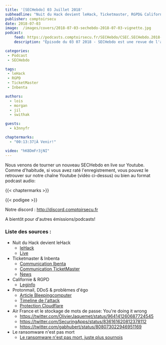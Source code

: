 ```yaml
---
title: '[SECHebdo] 03 Juillet 2018'
subheadline: "Nuit du Hack devient leHack, Ticketmaster, RGPD& Californie, ProtonMail & DDoS, etc."
publisher: comptoirsecu
date: 2018-07-03
image:  /images/covers/2018-07-03-sechebdo-2018-07-03-vignette.jpg
podcast:
    feed: https://podcasts.comptoirsecu.fr/SECHebdo/CSEC.SECHebdo.2018-07-03.mp3
    description: "Épisode du 03 07 2018 - SECHebdo est une revue de l'actualité cybersécurité réalisée en live sur Youtube, généralement le mardi soir."

categories:
 - Podcast
 - SECHebdo

tags:
 - leHack
 - RGPD
 - TicketMaster
 - Inbenta

authors:
  - lois
  - morgan
  - jil
  - swithak

guests:
  - k3nnyfr

chaptermarks:
  - "00:13:37|À Venir!"

video: "hK8DmFr3jNI"
---
```


Nous venons de tourner un nouveau SECHebdo en live sur Youtube. Comme d'habitude, si vous avez raté l'enregistrement, vous pouvez le retrouver sur notre chaîne Youtube (vidéo ci-dessus) ou bien au format podcast audio:

{{< chaptermarks >}}

{{< podigee >}}

Notre discord : <http://discord.comptoirsecu.fr>

A bientôt pour d'autres émissions/podcasts!

### Liste des sources :

* Nuit du Hack devient leHack
    * [leHack](https://lehack.org/)
    * [Live](https://www.youtube.com/channel/UCSxk_CUfES4ly5Sspc0Vorw)
* Ticketmaster & Inbenta
    * [Communication Ibenta](https://www.inbenta.com/en/inbenta-and-the-ticketmaster-data-breach/)
    * [Communication TicketMaster](https://www.zdnet.com/article/inbenta-blamed-for-ticketmaster-breach-says-other-sites-not-affected/)
    * [News](https://security.ticketmaster.co.uk/)
* Californie & RGPD
    * [Leginfo](http://leginfo.legislature.ca.gov/faces/billTextClient.xhtml?bill_id=201720180AB375)
* Protonmail, DDoS & problèmes d'égo
    * [Article Bleepingcomputer](https://www.bleepingcomputer.com/news/security/protonmail-ddos-attacks-are-a-case-study-of-what-happens-when-you-mock-attackers/)
    * [Timeline de l'attack](https://www.reddit.com/r/ProtonMail/comments/8uu9t7/update_regarding_the_ddos_situation/)
    * [Protection Cloudflare](https://www.cloudflare.com/learning/ddos/ssdp-ddos-attack/)
* Air France et le stockage de mots de passe: You're doing it wrong
    * <https://twitter.com/OlivierJaquemet/status/964141260687724545>
    * <https://twitter.com/SecuringApps/status/836161620812378112>
    * <https://twitter.com/gabhubert/status/808073022946951169>
* Le ransomware n'est pas mort
    * [Le ransomware n'est pas mort, juste plus sournois](https://www.zdnet.fr/actualites/le-ransomware-n-est-pas-mort-juste-plus-sournois-39870642.htm)
